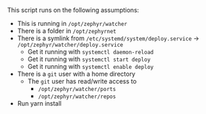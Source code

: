 This script runs on the following assumptions:

- This is running in `/opt/zephyr/watcher`
- There is a folder in `/opt/zephyrnet`
- There is a symlink from `/etc/systemd/system/deploy.service` -> `/opt/zephyr/watcher/deploy.service`
  - Get it running with `systemctl daemon-reload`
  - Get it running with `systemctl start deploy`
  - Get it running with `systemctl enable deploy`
- There is a `git` user with a home directory
  - The `git` user has read/write access to
    - `/opt/zephyr/watcher/ports`
    - `/opt/zephyr/watcher/repos`
- Run yarn install